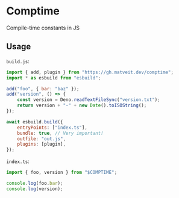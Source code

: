 # Comptime

Compile-time constants in JS

## Usage

`build.js`:

```js
import { add, plugin } from "https://gh.matveit.dev/comptime";
import * as esbuild from "esbuild";

add("foo", { bar: "baz" });
add("version", () => {
    const version = Deno.readTextFileSync("version.txt");
    return version + "-" + new Date().toISOString();
});

await esbuild.build({
    entryPoints: ["index.ts"],
    bundle: true, // Very important!
    outfile: "out.js",
    plugins: [plugin],
});
```

`index.ts`:

```ts
import { foo, version } from "$COMPTIME";

console.log(foo.bar);
console.log(version);
```
